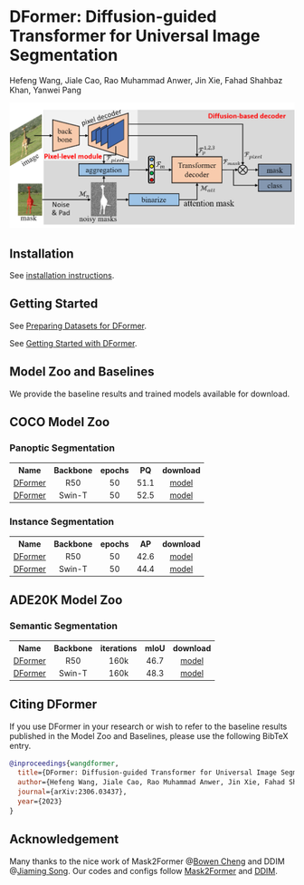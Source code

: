 # DFormer: Diffusion-guided Transformer for Universal Image Segmentation

Hefeng Wang, Jiale Cao, Rao Muhammad Anwer, Jin Xie,
Fahad Shahbaz Khan, Yanwei Pang

![](fig-arch1.png)

## Installation

See [installation instructions](INSTALL.md).

## Getting Started

See [Preparing Datasets for DFormer](datasets/README.md).

See [Getting Started with DFormer](GETTING_STARTED.md).



## Model Zoo and Baselines

We provide the baseline results and trained models available for download.
## COCO Model Zoo

### Panoptic Segmentation

<table><tbody>
<!-- START TABLE -->
<!-- TABLE HEADER -->
<th valign="bottom">Name</th>
<th valign="bottom">Backbone</th>
<th valign="bottom">epochs</th>
<th valign="bottom">PQ</th>
<th valign="bottom">download</th>
<!-- TABLE BODY -->
<!-- ROW: dformer_R50_bs16_50ep -->
 <tr><td align="left"><a href="configs/coco/panoptic-segmentation/dformer2_R50_bs16_50ep.yaml">DFormer</a></td>
<td align="center">R50</td>
<td align="center">50</td>
<td align="center">51.1</td>
<td align="center"><a href="https://pan.baidu.com/s/1-nS9BVvemRz20oB8iABhkA?pwd=xg6r">model</a></td>
</tr>
<!-- ROW: dformer_swin_tiny_bs16_50ep -->
 <tr><td align="left"><a href="configs/coco/panoptic-segmentation/swin/dformer_swin_tiny_bs16_50ep.yaml">DFormer</a></td>
<td align="center">Swin-T</td>
<td align="center">50</td>
<td align="center">52.5</td>

<td align="center"><a href="https://pan.baidu.com/s/1em8yVsaFbQjvGSJ5qVT88w?pwd=8gfq">model</a></td>
</tr>
</tbody></table>


### Instance Segmentation

<table><tbody>
<!-- START TABLE -->
<!-- TABLE HEADER -->
<th valign="bottom">Name</th>
<th valign="bottom">Backbone</th>
<th valign="bottom">epochs</th>
<th valign="bottom">AP</th>
<th valign="bottom">download</th>
<!-- TABLE BODY -->
<!-- ROW: dformer_R50_bs16_50ep -->
 <tr><td align="left"><a href="configs/coco/instance-segmentation/dformer_R50_bs16_50ep.yaml">DFormer</a></td>
<td align="center">R50</td>
<td align="center">50</td>
<td align="center">42.6</td>
<td align="center"><a href="https://pan.baidu.com/s/1arjRIxfqpnjqaYOG0W6r9g?pwd=9pah">model</a></td>
</tr>
<!-- ROW: dformer_swin_tiny_bs16_50ep -->
 <tr><td align="left"><a href="configs/coco/instance-segmentation/swin/dformer_swin_tiny_bs16_50ep.yaml">DFormer</a></td>
<td align="center">Swin-T</td>
<td align="center">50</td>
<td align="center">44.4</td>
<td align="center"><a href="https://pan.baidu.com/s/1YcOdvacuWbOIewmByybN2Q?pwd=ewgk">model</a></td>
</tr>
</tbody></table>


## ADE20K Model Zoo


### Semantic Segmentation

<table><tbody>
<!-- START TABLE -->
<!-- TABLE HEADER -->
<th valign="bottom">Name</th>
<th valign="bottom">Backbone</th>
<th valign="bottom">iterations</th>
<th valign="bottom">mIoU</th>
<th valign="bottom">download</th>
<!-- TABLE BODY -->
<!-- ROW: dformer_R50_bs16_160k -->
 <tr><td align="left"><a href="configs/ade20k/semantic-segmentation/dformer_R50_bs16_160k.yaml">DFormer</a></td>
<td align="center">R50</td>
<td align="center">160k</td>
<td align="center">46.7</td>
<td align="center"><a href="https://pan.baidu.com/s/14I9sU9jDpn8tq557ucfEaw?pwd=j5iq">model</a></td>
</tr>
<!-- ROW: dformer_swin_tiny_bs16_160k -->
 <tr><td align="left"><a href="configs/ade20k/semantic-segmentation/swin/dformer_swin_tiny_bs16_160k.yaml">DFormer</a></td>
<td align="center">Swin-T</td>
<td align="center">160k</td>
<td align="center">48.3</td>
<td align="center"><a href="https://pan.baidu.com/s/1fBUnQ0gMfeJmxhRjRegPBg?pwd=4cfr">model</a></td>
</tr>

</tbody></table>



## <a name="CitingMask2Former"></a>Citing DFormer

If you use DFormer in your research or wish to refer to the baseline results published in the Model Zoo and Baselines, please use the following BibTeX entry.

```BibTeX
@inproceedings{wangdformer,
  title={DFormer: Diffusion-guided Transformer for Universal Image Segmentation},
  author={Hefeng Wang, Jiale Cao, Rao Muhammad Anwer, Jin Xie, Fahad Shahbaz Khan, Yanwei Pang},
  journal={arXiv:2306.03437},
  year={2023}
}
```


## Acknowledgement
Many thanks to the nice work of Mask2Former @[Bowen Cheng](https://bowenc0221.github.io/) and DDIM @[Jiaming Song](http://tsong.me). Our codes and configs follow [Mask2Former](https://github.com/facebookresearch/Mask2Former) and [DDIM](https://github.com/ermongroup/ddim).
